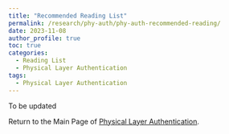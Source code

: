 ```yaml
---
title: "Recommended Reading List"
permalink: /research/phy-auth/phy-auth-recommended-reading/
date: 2023-11-08
author_profile: true
toc: true
categories:
  - Reading List
  - Physical Layer Authentication
tags:
  - Physical Layer Authentication
---
```



To be updated

Return to the Main Page of [Physical Layer Authentication](/research/phy-auth/phy-auth-main-page/).
